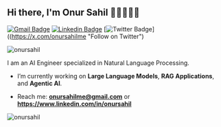 ## Hi there, I'm Onur Sahil 👋🏼👨🏻‍💻

[![Gmail Badge](https://img.shields.io/badge/-onursahilme@gmail.com-c14438?style=flat&logo=Gmail&logoColor=white)](mailto:onursahilme@gmail.com "Connect via Email")
[![Linkedin Badge](https://img.shields.io/badge/-Onur%20Sahil-0072b1?style=flat&logo=Linkedin&logoColor=white)](https://www.linkedin.com/in/onur-sahil-cerit "Connect on LinkedIn")
[![Twitter Badge](https://img.shields.io/badge/-@onursahill-00acee?style=flat&logo=Twitter&logoColor=white)]((https://x.com/onursahilme "Follow on Twitter")

<p align="left"> <img src="https://komarev.com/ghpvc/?username=onursahil" alt="onursahil" /> </p>

I am an AI Engineer specialized in Natural Language Processing.

- I’m currently working on **Large Language Models**, **RAG Applications**, and **Agentic AI**.

- Reach me: **onursahilme@gmail.com** or **https://www.linkedin.com/in/onursahil**

<p><img align="center" src="https://github-readme-stats.vercel.app/api/top-langs/?username=onursahil&layout=compact&hide=html" alt="onursahil" /></p>

